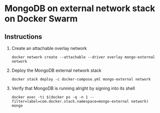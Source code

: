 # MongoDB on external network stack on Docker Swarm

## Instructions

1. Create an attachable overlay network
    ```
    docker network create --attachable --driver overlay mongo-external network
    ```
2. Deploy the MongoDB external network stack
    ```
    docker stack deploy -c docker-compose.yml mongo-external network
    ```
3. Verify that MongoDB is running alright by signing into its shell
    ```
    docker exec -ti $(docker ps -q -n 1 --filter=label=com.docker.stack.namespace=mongo-external network) mongo
    ```
